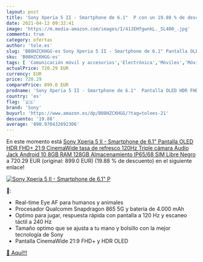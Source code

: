 ```yaml
---
layout: post
title: 'Sony Xperia 5 II - Smartphone de 6.1"  P con un 19.88 % de descuento'
date: 2021-04-12 09:32:41
image: 'https://m.media-amazon.com/images/I/41JEHfgwnkL._SL400_.jpg'
comments: true
category: ofertas
author: 'tole.es'
slug: 'B08HZCKHGG-es Sony Xperia 5 II - Smartphone de 6.1" Pantalla OLED HDR...'
sku: 'B08HZCKHGG-es'
tags: [ 'Comunicación móvil y accesorios','Electrónica','Móviles','Móviles y smartphones libres','android','sony', ]
actualPrice: 720.29 EUR
currency: EUR
price: 720.29
comparePrice: 899.0 EUR
prodname: 'Sony Xperia 5 II - Smartphone de 6.1"  Pantalla OLED HDR FHD+ 21:9 CinemaWide  tasa de refresco 120Hz  Triple cámara  Audio Jack  Android 10  8GB RAM  128GB Almacenamiento  IP65/68  SIM Libre  Negro'
country: 'es'
flag: '🇪🇸'
brand: 'Sony'
buyurl: 'https://www.amazon.es/dp/B08HZCKHGG/?tag=tolees-21'
descuento: '19.88'
average: '890.970432692306'
---
```


En este momento está [Sony Xperia 5 II - Smartphone de 6.1"  Pantalla OLED HDR FHD+ 21:9 CinemaWide  tasa de refresco 120Hz  Triple cámara  Audio Jack  Android 10  8GB RAM  128GB Almacenamiento  IP65/68  SIM Libre  Negro](https://www.amazon.es/dp/B08HZCKHGG/?tag=tolees-21) a 720.29 EUR (original: 899.0 EUR) (19.88 %  de descuento) en el siguiente enlace!

[![Sony Xperia 5 II - Smartphone de 6.1"  P](https://m.media-amazon.com/images/I/41JEHfgwnkL._SL400_.jpg)](https://www.amazon.es/dp/B08HZCKHGG/?tag=tolees-21)

🔎:

- Real-time Eye AF para humanos y animales
- Procesador Qualcomm Snapdragon 865 5G y batería de 4.000 mAh
- Optimo para jugar, respuesta rápida con pantalla a 120 Hz y escaneo táctil a 240 Hz
- Tamaño optimo que se ajusta a tu mano y bolsillo con la mejor tecnología de Sony
- Pantalla CinemaWide 21:9 FHD+ y HDR OLED

[🛒 Aquí!!!](https://www.amazon.es/dp/B08HZCKHGG/?tag=tolees-21)
